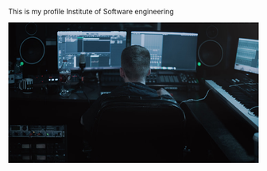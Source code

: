 This is my profile
Institute of Software engineering

![Image of yaktocat](at-computer-guy-musician-microphone-preview.jpg)

